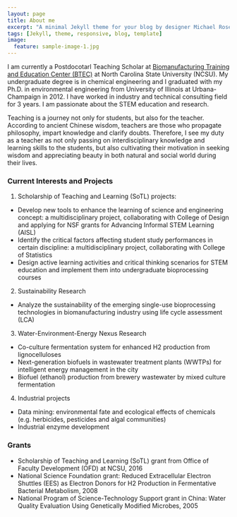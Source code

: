 ```yaml
---
layout: page
title: About me
excerpt: "A minimal Jekyll theme for your blog by designer Michael Rose."
tags: [Jekyll, theme, responsive, blog, template]
image:
  feature: sample-image-1.jpg
---
```


I am currently a Postdocotarl Teaching Scholar at [Biomanufacturing Training and Education Center (BTEC)](http://www.btec.ncsu.edu/) at North Carolina State University (NCSU). My undergraduate degree is in chemical engineering and I graduated with my Ph.D. in environmental engineering from University of Illinois at Urbana-Champaign in 2012. I have worked in industry and technical consulting field for 3 years. I am passionate about the STEM education and research.

Teaching is a journey not only for students, but also for the teacher. According to ancient Chinese wisdom, teachers are those who propagate philosophy, impart knowledge and clarify doubts. Therefore, I see my duty as a teacher as not only passing on interdisciplinary knowledge and learning skills to the students, but also cultivating their motivation in seeking wisdom and appreciating beauty in both natural and social world during their lives.


### Current Interests and Projects

1. Scholarship of Teaching and Learning (SoTL) projects:

* Develop new tools to enhance the learning of science and engineering concept: a multidisciplinary project, collaborating with College of Design and applying for NSF grants for Advancing Informal STEM Learning (AISL)
* Identify the critical factors affecting student study performances in certain discipline: a multidisciplinary project, collaborating with College of Statistics
* Design active learning activities and critical thinking scenarios for STEM education and implement them into undergraduate bioprocessing courses

2. Sustainability Research

* Analyze the sustainability of the emerging single-use bioprocessing technologies in biomanufacturing industry using life cycle assessment (LCA)

3. Water-Environment-Energy Nexus Research

* Co-culture fermentation system for enhanced H2 production from lignocelluloses
* Next-generation biofuels in wastewater treatment plants (WWTPs) for intelligent energy management in the city
* Biofuel (ethanol) production from brewery wastewater by mixed culture fermentation

4. Industrial projects

* Data mining: environmental fate and ecological effects of chemicals (e.g. herbicides, pesticides and algal communities)
* Industrial enzyme development


### Grants
* Scholarship of Teaching and Learning (SoTL) grant from Office of Faculty Development (OFD) at NCSU, 2016
* National Science Foundation grant: Reduced Extracellular Electron Shuttles (EES) as Electron Donors for H2 Production in Fermentative Bacterial Metabolism, 2008
* National Program of Science-Technology Support grant in China: Water Quality Evaluation Using Genetically Modified Microbes, 2005
